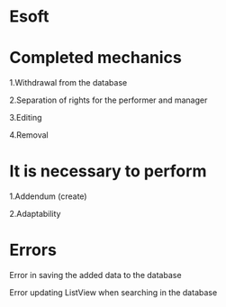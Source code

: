 # Esoft
# Сompleted mechanics

1.Withdrawal from the database

2.Separation of rights for the performer and manager

3.Editing

4.Removal

# 
# It is necessary to perform
1.Addendum (create)

2.Adaptability

# Errors
Error in saving the added data to the database

Error updating ListView when searching in the database
# 
